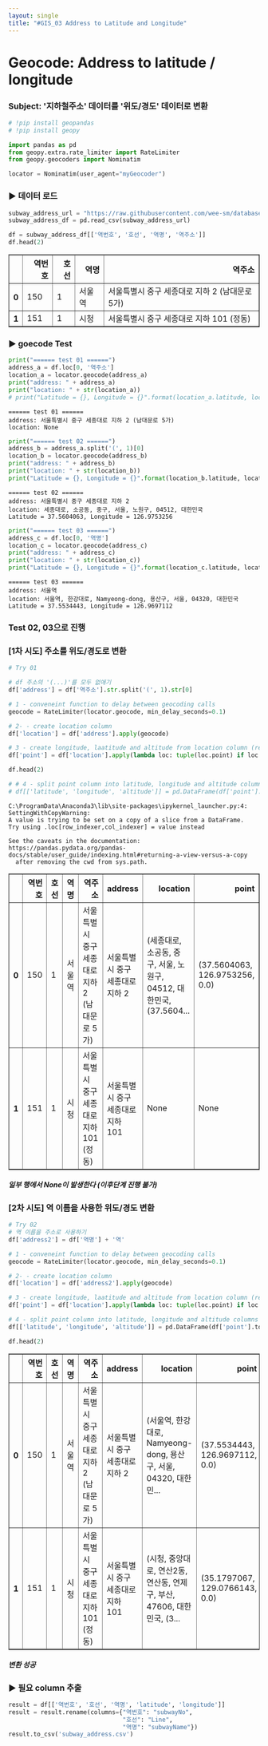 ```yaml
---
layout: single
title: "#GIS_03 Address to Latitude and Longitude"
---
```


# Geocode: Address to latitude / longitude

### Subject: '지하철주소' 데이터를 '위도/경도' 데이터로 변환


```python
# !pip install geopandas
# !pip install geopy

import pandas as pd
from geopy.extra.rate_limiter import RateLimiter
from geopy.geocoders import Nominatim

locator = Nominatim(user_agent="myGeocoder")
```

### ▶ 데이터 로드


```python
subway_address_url = "https://raw.githubusercontent.com/wee-sm/database/master/Statistics/Korea_Seoul/20210419_subway/subway/%EC%84%9C%EC%9A%B8%EA%B5%90%ED%86%B5%EA%B3%B5%EC%82%AC_%EC%97%AD%EC%A3%BC%EC%86%8C%20%EB%B0%8F%20%EC%A0%84%ED%99%94%EB%B2%88%ED%98%B8_20200715.csv"
subway_address_df = pd.read_csv(subway_address_url)
```


```python
df = subway_address_df[['역번호', '호선', '역명', '역주소']]
df.head(2)
```




<div>
<style scoped>
    .dataframe tbody tr th:only-of-type {
        vertical-align: middle;
    }

    .dataframe tbody tr th {
        vertical-align: top;
    }

    .dataframe thead th {
        text-align: right;
    }
</style>
<table border="1" class="dataframe">
  <thead>
    <tr style="text-align: right;">
      <th></th>
      <th>역번호</th>
      <th>호선</th>
      <th>역명</th>
      <th>역주소</th>
    </tr>
  </thead>
  <tbody>
    <tr>
      <th>0</th>
      <td>150</td>
      <td>1</td>
      <td>서울역</td>
      <td>서울특별시 중구 세종대로 지하 2 (남대문로 5가)</td>
    </tr>
    <tr>
      <th>1</th>
      <td>151</td>
      <td>1</td>
      <td>시청</td>
      <td>서울특별시 중구 세종대로 지하 101 (정동)</td>
    </tr>
  </tbody>
</table>
</div>



### ▶ goecode Test


```python
print("====== test 01 ======")
address_a = df.loc[0, '역주소']
location_a = locator.geocode(address_a)
print("address: " + address_a)
print("location: " + str(location_a))
# print("Latitude = {}, Longitude = {}".format(location_a.latitude, location_a.longitude))
```

    ====== test 01 ======
    address: 서울특별시 중구 세종대로 지하 2 (남대문로 5가)
    location: None
    


```python
print("====== test 02 ======")
address_b = address_a.split('(', 1)[0]
location_b = locator.geocode(address_b)
print("address: " + address_b)
print("location: " + str(location_b))
print("Latitude = {}, Longitude = {}".format(location_b.latitude, location_b.longitude))
```

    ====== test 02 ======
    address: 서울특별시 중구 세종대로 지하 2 
    location: 세종대로, 소공동, 중구, 서울, 노원구, 04512, 대한민국
    Latitude = 37.5604063, Longitude = 126.9753256
    


```python
print("====== test 03 ======")
address_c = df.loc[0, '역명']
location_c = locator.geocode(address_c)
print("address: " + address_c)
print("location: " + str(location_c))
print("Latitude = {}, Longitude = {}".format(location_c.latitude, location_c.longitude))
```

    ====== test 03 ======
    address: 서울역
    location: 서울역, 한강대로, Namyeong-dong, 용산구, 서울, 04320, 대한민국
    Latitude = 37.5534443, Longitude = 126.9697112
    

### Test 02, 03으로 진행

### [1차 시도] 주소를 위도/경도로 변환 


```python
# Try 01

# df 주소의 '(...)'를 모두 없애기
df['address'] = df['역주소'].str.split('(', 1).str[0]

# 1 - conveneint function to delay between geocoding calls
geocode = RateLimiter(locator.geocode, min_delay_seconds=0.1)

# 2- - create location column
df['location'] = df['address'].apply(geocode)

# 3 - create longitude, laatitude and altitude from location column (returns tuple)
df['point'] = df['location'].apply(lambda loc: tuple(loc.point) if loc else None)

df.head(2)

# # 4 - split point column into latitude, longitude and altitude columns
# df[['latitude', 'longitude', 'altitude']] = pd.DataFrame(df['point'].tolist(), index=df.index)
```

    C:\ProgramData\Anaconda3\lib\site-packages\ipykernel_launcher.py:4: SettingWithCopyWarning: 
    A value is trying to be set on a copy of a slice from a DataFrame.
    Try using .loc[row_indexer,col_indexer] = value instead
    
    See the caveats in the documentation: https://pandas.pydata.org/pandas-docs/stable/user_guide/indexing.html#returning-a-view-versus-a-copy
      after removing the cwd from sys.path.
    




<div>
<style scoped>
    .dataframe tbody tr th:only-of-type {
        vertical-align: middle;
    }

    .dataframe tbody tr th {
        vertical-align: top;
    }

    .dataframe thead th {
        text-align: right;
    }
</style>
<table border="1" class="dataframe">
  <thead>
    <tr style="text-align: right;">
      <th></th>
      <th>역번호</th>
      <th>호선</th>
      <th>역명</th>
      <th>역주소</th>
      <th>address</th>
      <th>location</th>
      <th>point</th>
    </tr>
  </thead>
  <tbody>
    <tr>
      <th>0</th>
      <td>150</td>
      <td>1</td>
      <td>서울역</td>
      <td>서울특별시 중구 세종대로 지하 2 (남대문로 5가)</td>
      <td>서울특별시 중구 세종대로 지하 2</td>
      <td>(세종대로, 소공동, 중구, 서울, 노원구, 04512, 대한민국, (37.5604...</td>
      <td>(37.5604063, 126.9753256, 0.0)</td>
    </tr>
    <tr>
      <th>1</th>
      <td>151</td>
      <td>1</td>
      <td>시청</td>
      <td>서울특별시 중구 세종대로 지하 101 (정동)</td>
      <td>서울특별시 중구 세종대로 지하 101</td>
      <td>None</td>
      <td>None</td>
    </tr>
  </tbody>
</table>
</div>



##### 일부 행에서 None이 발생한다 (이후단계 진행 불가)

### [2차 시도] 역 이름을 사용한 위도/경도 변환


```python
# Try 02
# 역 이름을 주소로 사용하기
df['address2'] = df['역명'] + '역'

# 1 - conveneint function to delay between geocoding calls
geocode = RateLimiter(locator.geocode, min_delay_seconds=0.1)

# 2- - create location column
df['location'] = df['address2'].apply(geocode)

# 3 - create longitude, laatitude and altitude from location column (returns tuple)
df['point'] = df['location'].apply(lambda loc: tuple(loc.point) if loc else None)

# 4 - split point column into latitude, longitude and altitude columns
df[['latitude', 'longitude', 'altitude']] = pd.DataFrame(df['point'].tolist(), index=df.index)

df.head(2)
```




<div>
<style scoped>
    .dataframe tbody tr th:only-of-type {
        vertical-align: middle;
    }

    .dataframe tbody tr th {
        vertical-align: top;
    }

    .dataframe thead th {
        text-align: right;
    }
</style>
<table border="1" class="dataframe">
  <thead>
    <tr style="text-align: right;">
      <th></th>
      <th>역번호</th>
      <th>호선</th>
      <th>역명</th>
      <th>역주소</th>
      <th>address</th>
      <th>location</th>
      <th>point</th>
      <th>address2</th>
      <th>latitude</th>
      <th>longitude</th>
      <th>altitude</th>
    </tr>
  </thead>
  <tbody>
    <tr>
      <th>0</th>
      <td>150</td>
      <td>1</td>
      <td>서울역</td>
      <td>서울특별시 중구 세종대로 지하 2 (남대문로 5가)</td>
      <td>서울특별시 중구 세종대로 지하 2</td>
      <td>(서울역, 한강대로, Namyeong-dong, 용산구, 서울, 04320, 대한민...</td>
      <td>(37.5534443, 126.9697112, 0.0)</td>
      <td>서울역역</td>
      <td>37.553444</td>
      <td>126.969711</td>
      <td>0.0</td>
    </tr>
    <tr>
      <th>1</th>
      <td>151</td>
      <td>1</td>
      <td>시청</td>
      <td>서울특별시 중구 세종대로 지하 101 (정동)</td>
      <td>서울특별시 중구 세종대로 지하 101</td>
      <td>(시청, 중앙대로, 연산2동, 연산동, 연제구, 부산, 47606, 대한민국, (3...</td>
      <td>(35.1797067, 129.0766143, 0.0)</td>
      <td>시청역</td>
      <td>35.179707</td>
      <td>129.076614</td>
      <td>0.0</td>
    </tr>
  </tbody>
</table>
</div>



##### 변환 성공

### ▶ 필요 column 추출


```python
result = df[['역번호', '호선', '역명', 'latitude', 'longitude']]
result = result.rename(columns={"역번호": "subwayNo",
                                "호선": "Line",
                                "역명": "subwayName"})
result.to_csv('subway_address.csv')
```
